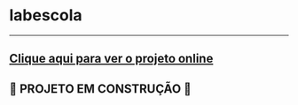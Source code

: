 # labescola 

---

## [Clique aqui para ver o projeto online](labescola.vercel.app)

## :construction: PROJETO EM CONSTRUÇÃO :construction:
